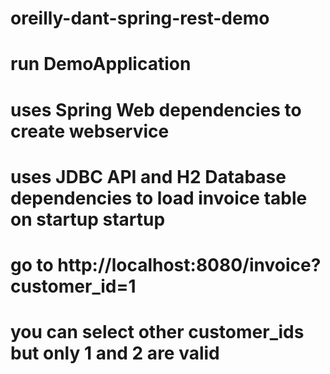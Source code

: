 # oreilly-dant-spring-rest-demo
# run DemoApplication
# uses Spring Web dependencies to create webservice
# uses JDBC API and H2 Database dependencies to load invoice table on startup startup
# go to http://localhost:8080/invoice?customer_id=1
# you can select other customer_ids but only 1 and 2 are valid

